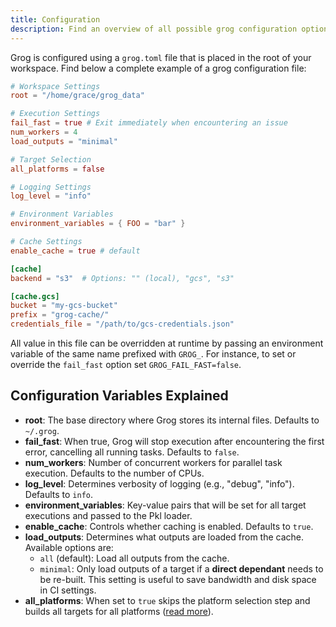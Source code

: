 ```yaml
---
title: Configuration
description: Find an overview of all possible grog configuration options.
---
```


Grog is configured using a `grog.toml` file that is placed in the root of your workspace.
Find below a complete example of a grog configuration file:

```toml
# Workspace Settings
root = "/home/grace/grog_data"

# Execution Settings
fail_fast = true # Exit immediately when encountering an issue
num_workers = 4
load_outputs = "minimal"

# Target Selection
all_platforms = false

# Logging Settings
log_level = "info"

# Environment Variables
environment_variables = { FOO = "bar" }

# Cache Settings
enable_cache = true # default

[cache]
backend = "s3"  # Options: "" (local), "gcs", "s3"

[cache.gcs]
bucket = "my-gcs-bucket"
prefix = "grog-cache/"
credentials_file = "/path/to/gcs-credentials.json"
```

All value in this file can be overridden at runtime by passing an environment variable of the same name prefixed with `GROG_`.
For instance, to set or override the `fail_fast` option set `GROG_FAIL_FAST=false`.

## Configuration Variables Explained

- **root**: The base directory where Grog stores its internal files. Defaults to `~/.grog`.
- **fail_fast**: When true, Grog will stop execution after encountering the first error, cancelling all running tasks. Defaults to `false`.
- **num_workers**: Number of concurrent workers for parallel task execution. Defaults to the number of CPUs.
- **log_level**: Determines verbosity of logging (e.g., "debug", "info"). Defaults to `info`.
- **environment_variables**: Key-value pairs that will be set for all target executions and passed to the Pkl loader.
- **enable_cache**: Controls whether caching is enabled. Defaults to `true`.
- **load_outputs**: Determines what outputs are loaded from the cache. Available options are:
  - `all` (default): Load all outputs from the cache.
  - `minimal`: Only load outputs of a target if a **direct dependant** needs to be re-built. This setting is useful to save bandwidth and disk space in CI settings.
- **all_platforms**: When set to `true` skips the platform selection step and builds all targets for all platforms ([read more](/guides/querying)).
